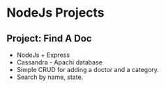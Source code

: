 # NodeJs Projects
## Project: Find A Doc

- NodeJs + Express
- Cassandra - Apachi database
- Simple CRUD for adding a doctor and a category.
- Search by name, state.